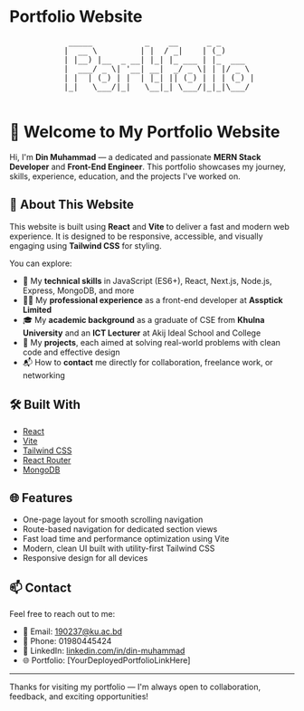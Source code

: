 # Portfolio Website
<div align="center">
  <pre>
    _____           _    __      _ _       
   |  __ \         | |  / _|    | (_)      
   | |__) |__  _ __| |_| |_ ___ | |_  ___  
   |  ___/ _ \| '__| __|  _/ _ \| | |/ _ \ 
   | |  | (_) | |  | |_| || (_) | | | (_) |
   |_|   \___/|_|   \__|_| \___/|_|_|\___/ 
  </pre>
</div>

 # 👋 Welcome to My Portfolio Website

Hi, I'm **Din Muhammad** — a dedicated and passionate **MERN Stack Developer** and **Front-End Engineer**. This portfolio showcases my journey, skills, experience, education, and the projects I've worked on.

## 🚀 About This Website

This website is built using **React** and **Vite** to deliver a fast and modern web experience. It is designed to be responsive, accessible, and visually engaging using **Tailwind CSS** for styling.

You can explore:

- 🔧 My **technical skills** in JavaScript (ES6+), React, Next.js, Node.js, Express, MongoDB, and more
- 👨‍💻 My **professional experience** as a front-end developer at **Assptick Limited**
- 🎓 My **academic background** as a graduate of CSE from **Khulna University** and an **ICT Lecturer** at Akij Ideal School and College
- 🧠 My **projects**, each aimed at solving real-world problems with clean code and effective design
- 📬 How to **contact** me directly for collaboration, freelance work, or networking

## 🛠️ Built With

- [React](https://reactjs.org/)
- [Vite](https://vitejs.dev/)
- [Tailwind CSS](https://tailwindcss.com/)
- [React Router](https://reactrouter.com/)
- [MongoDB](https://www.mongodb.com/)

## 🌐 Features

- One-page layout for smooth scrolling navigation
- Route-based navigation for dedicated section views
- Fast load time and performance optimization using Vite
- Modern, clean UI built with utility-first Tailwind CSS
- Responsive design for all devices

## 📫 Contact

Feel free to reach out to me:

- 📧 Email: 190237@ku.ac.bd  
- 📱 Phone: 01980445424  
- 💼 LinkedIn: [linkedin.com/in/din-muhammad](https://linkedin.com/in/din-muhammad)  
- 🌐 Portfolio: [YourDeployedPortfolioLinkHere]

---

Thanks for visiting my portfolio — I'm always open to collaboration, feedback, and exciting opportunities!
